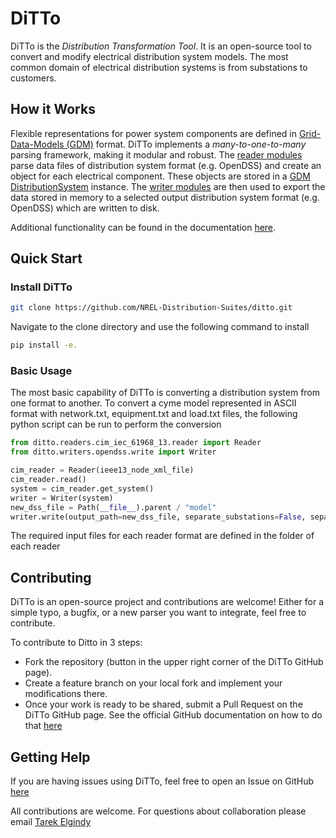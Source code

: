 
# DiTTo

DiTTo is the _Distribution Transformation Tool_. It is an open-source tool to convert and modify electrical distribution system models. The most common domain of electrical distribution systems is from substations to customers.

## How it Works
Flexible representations for power system components are defined in [Grid-Data-Models (GDM)](https://github.com/NREL-Distribution-Suites/grid-data-models) format. 
DiTTo implements a _many-to-one-to-many_ parsing framework, making it modular and robust. The [reader modules](https://github.com/NREL-Distribution-Suites/ditto/tree/main/src/ditto/readers) parse data files of distribution system format (e.g. OpenDSS) and create an object for each electrical component. These objects are stored in a [GDM DistributionSystem](https://github.com/NREL-Distribution-Suites/grid-data-models/blob/main/src/gdm/distribution/distribution_system.py) instance. The [writer modules](https://github.com/NREL-Distribution-Suites/ditto/tree/main/src/ditto/writers) are then used to export the data stored in memory to a selected output distribution system format (e.g. OpenDSS) which are written to disk.

Additional functionality can be found in the documentation [here](https://nrel.github.io/ditto).

## Quick Start

### Install DiTTo

```bash
git clone https://github.com/NREL-Distribution-Suites/ditto.git
```

Navigate to the clone directory and use the following command to install

```bash
pip install -e. 
```

### Basic Usage

The most basic capability of DiTTo is converting a distribution system from one format to another.
To convert a cyme model represented in ASCII format with network.txt, equipment.txt and load.txt files, the following python script can be run to perform the conversion

```python
from ditto.readers.cim_iec_61968_13.reader import Reader
from ditto.writers.opendss.write import Writer

cim_reader = Reader(ieee13_node_xml_file)
cim_reader.read()
system = cim_reader.get_system()
writer = Writer(system)
new_dss_file = Path(__file__).parent / "model"
writer.write(output_path=new_dss_file, separate_substations=False, separate_feeders=False)

```

The required input files for each reader format are defined in the folder of each reader

## Contributing
DiTTo is an open-source project and contributions are welcome! Either for a simple typo, a bugfix, or a new parser you want to integrate, feel free to contribute.

To contribute to Ditto in 3 steps:
- Fork the repository (button in the upper right corner of the DiTTo GitHub page).
- Create a feature branch on your local fork and implement your modifications there.
- Once your work is ready to be shared, submit a Pull Request on the DiTTo GitHub page. See the official GitHub documentation on how to do that [here](https://help.github.com/articles/creating-a-pull-request-from-a-fork/)

## Getting Help

If you are having issues using DiTTo, feel free to open an Issue on GitHub [here](https://github.com/NREL/ditto/issues/new)

All contributions are welcome. For questions about collaboration please email [Tarek Elgindy](mailto:tarek.elgindy@nrel.gov)
